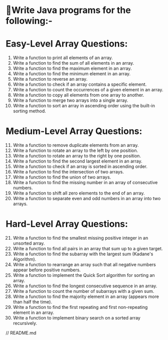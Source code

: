 # 🔗Write Java programs for the following:-

# Easy-Level Array Questions:
1. Write a function to print all elements of an array.
2. Write a function to find the sum of all elements in an array.
3. Write a function to find the maximum element in an array.
4. Write a function to find the minimum element in an array.
5. Write a function to reverse an array.
6. Write a function to check if an array contains a specific element.
7. Write a function to count the occurrences of a given element in an array.
8. Write a function to copy all elements from one array to another.
9. Write a function to merge two arrays into a single array.
10. Write a function to sort an array in ascending order using the built-in sorting method.

# Medium-Level Array Questions:

11. Write a function to remove duplicate elements from an array.
12. Write a function to rotate an array to the left by one position.
13. Write a function to rotate an array to the right by one position.
14. Write a function to find the second largest element in an array.
15. Write a function to check if an array is sorted in ascending order.
16. Write a function to find the intersection of two arrays.
17. Write a function to find the union of two arrays.
18. Write a function to find the missing number in an array of consecutive numbers.
19. Write a function to shift all zero elements to the end of an array.
20. Write a function to separate even and odd numbers in an array into two arrays.

# Hard-Level Array Questions:

21. Write a function to find the smallest missing positive integer in an unsorted array.
22. Write a function to find all pairs in an array that sum up to a given target.
23. Write a function to find the subarray with the largest sum (Kadane's Algorithm).
24. Write a function to rearrange an array such that all negative numbers appear before positive numbers.
25. Write a function to implement the Quick Sort algorithm for sorting an array.
26. Write a function to find the longest consecutive sequence in an array.
27. Write a function to count the number of subarrays with a given sum.
28. Write a function to find the majority element in an array (appears more than half the time).
29. Write a function to find the first repeating and first non-repeating element in an array.
30. Write a function to implement binary search on a sorted array recursively.


// README.md

<!-- # 🚀💻 JQCollector

A comprehensive **repository** for **Data Structures and Algorithms** (DSA) questions, carefully curated to aid learning, problem-solving, and strong Basic fundamental.


 # 📌 About

JQCollector is a collection of DSA questions, ranging from beginner to advanced levels. Whether you're brushing up on foundational concepts or tackling challenging algorithmic problems, this repository serves as a resource hub for students, and coding enthusiasts.

 # 🏗 Structure

 1.  Pseudocode and Basic Questions.
 2.  Basic Question
 3.  Conditionals and loop statement 
 5.  Function
 6.  Array
 7.  String
 8.  Recursion

 # 🚀 How to Use

1. Explore the categorized folders for specific topics
2. Contribute by adding new questions and solutions.
3. Discuss and share insights by opening issues or discussions.
4. Practice regularly for coding or competitions.

# 💡 Contribution
 
 Feel free to contribute by submitting pull requests! Follow the structured format for adding new questions and solutions.

 # 🔗📚  Useful Resources 
- [LeetCode](https://leetcode.com/)  
- [GeeksforGeeks](https://www.geeksforgeeks.org/)  
- [Codeforces](https://codeforces.com/)  
- [Hackerrank](https://www.hackerrank.com/)   -->